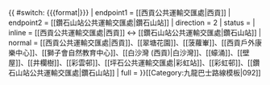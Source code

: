 {{ #switch: {{{format|}}}
  | endpoint1 = [[西貢公共運輸交匯處|西貢]]
  | endpoint2 = [[鑽石山站公共運輸交匯處|鑽石山站]]
  | direction = 2
  | status =
  | inline = [[西貢公共運輸交匯處|西貢]] ↔ [[鑽石山站公共運輸交匯處|鑽石山站]]
  | normal = [[西貢公共運輸交匯處|西貢]]、[[翠塘花園]]、[[菠蘿輋]]、[[西貢戶外康樂中心]]、[[獅子會自然教育中心]]、[[白沙灣 (西貢)|白沙灣]]、[[蠔涌]]、[[壁屋]]、[[井欄樹]]、[[彩雲邨]]、[[坪石公共運輸交匯處|彩虹站]]、[[彩虹邨]]、[[鑽石山站公共運輸交匯處|鑽石山站]]
  | full =
}}<noinclude>[[Category:九龍巴士路線模板|092]]</noinclude>